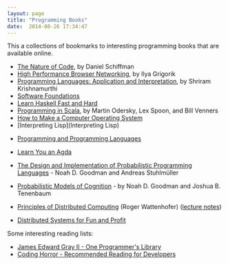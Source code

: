 ```yaml
---
layout: page
title: "Programming Books"
date:  2014-08-26 17:34:47
---
```


This a collections of bookmarks to interesting programming books that are available online.

- [The Nature of Code](http://natureofcode.com/book/), by Daniel Schiffman
- [High Performance Browser Networking](http://chimera.labs.oreilly.com/books/1230000000545/index.html), by Ilya Grigorik
- [Programming Languages: Application and Interpretation](http://cs.brown.edu/~sk/Publications/Books/ProgLangs/2007-04-26/), by Shriram Krishnamurthi
- [Software Foundations](http://www.cis.upenn.edu/~bcpierce/sf/current/index.html)
- [Learn Haskell Fast and Hard](http://yannesposito.com/Scratch/en/blog/Haskell-the-Hard-Way/)
- [Programming in Scala](http://www.artima.com/pins1ed/), by Martin Odersky, Lex Spoon, and Bill Venners
- [How to Make a Computer Operating System](http://samypesse.github.io/How-to-Make-a-Computer-Operating-System/)
- [Interpreting Lisp](Interpreting Lisp)
* [Programming and Programming Languages](http://papl.cs.brown.edu/2014/)
* [Learn You an Agda](http://williamdemeo.github.io/2014/02/27/learn-you-an-agda/)

* [The Design and Implementation of Probabilistic Programming Languages](http://dippl.org/) - Noah D. Goodman and Andreas Stuhlmüller
* [Probabilistic Models of Cognition](https://probmods.org/) - by Noah D. Goodman and Joshua B. Tenenbaum
* [Principles of Distributed Computing](http://dcg.ethz.ch/lectures/podc_allstars/lecture/podc.pdf) (Roger Wattenhofer) ([lecture notes](http://dcg.ethz.ch/lectures/podc_allstars/))
* [Distributed Systems for Fun and Profit](http://book.mixu.net/distsys/)

Some interesting reading lists:

* [James Edward Gray II - One Programmer's Library](http://graysoftinc.com/book-reviews/one-programmers-library)
* [Coding Horror - Recommended Reading for Developers](http://blog.codinghorror.com/recommended-reading-for-developers/)

